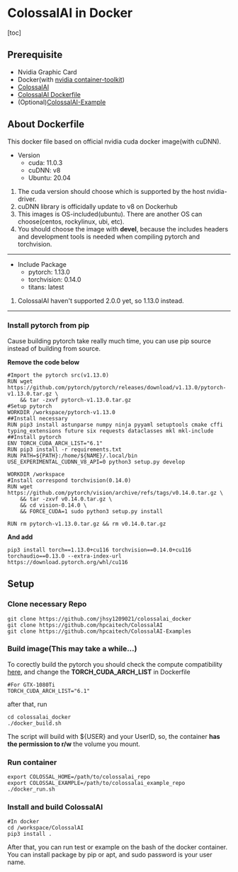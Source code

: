 # ColossalAI in Docker
[toc]

## Prerequisite
- Nvidia Graphic Card
- Docker(with [nvidia container-toolkit](https://docs.nvidia.com/datacenter/cloud-native/container-toolkit/latest/install-guide.html))
- [ColossalAI](https://github.com/hpcaitech/ColossalAI)
- [ColossalAI Dockerfile](https://github.com/jhsy1209021/colossalai_docker)
- (Optional)[ColossalAI-Example](https://github.com/hpcaitech/ColossalAI-Examples)

## About Dockerfile
This docker file based on official nvidia cuda docker image(with cuDNN).
- Version
    - cuda: 11.0.3
    - cuDNN: v8
    - Ubuntu: 20.04
1. The cuda version should choose which is supported by the host nvidia-driver.
2. cuDNN library is officidally update to v8 on Dockerhub
3. This images is OS-included(ubuntu). There are another OS can choose(centos, rockylinux, ubi, etc).
4. You should choose the image with **devel**, because the includes headers and development tools is needed when compiling pytorch and torchvision.

---

- Include Package
    - pytorch: 1.13.0
    - torchvision: 0.14.0
    - titans: latest
1. ColossalAI haven't supported 2.0.0 yet, so 1.13.0 instead.

---

### Install pytorch from pip
Cause building pytorch take really much time, you can use pip source instead of building from source.

**Remove the code below**
```=Dockerfile
#Import the pytorch src(v1.13.0)
RUN wget https://github.com/pytorch/pytorch/releases/download/v1.13.0/pytorch-v1.13.0.tar.gz \
    && tar -zxvf pytorch-v1.13.0.tar.gz
#Setup pytorch
WORKDIR /workspace/pytorch-v1.13.0
##Install necessary
RUN pip3 install astunparse numpy ninja pyyaml setuptools cmake cffi typing_extensions future six requests dataclasses mkl mkl-include
##Install pytorch
ENV TORCH_CUDA_ARCH_LIST="6.1"
RUN pip3 install -r requirements.txt
RUN PATH=${PATH}:/home/${NAME}/.local/bin USE_EXPERIMENTAL_CUDNN_V8_API=0 python3 setup.py develop

WORKDIR /workspace
#Install correspond torchvision(0.14.0)
RUN wget https://github.com/pytorch/vision/archive/refs/tags/v0.14.0.tar.gz \
    && tar -zxvf v0.14.0.tar.gz \
    && cd vision-0.14.0 \
    && FORCE_CUDA=1 sudo python3 setup.py install

RUN rm pytorch-v1.13.0.tar.gz && rm v0.14.0.tar.gz
```

**And add**
```=bash
pip3 install torch==1.13.0+cu116 torchvision==0.14.0+cu116 torchaudio==0.13.0 --extra-index-url https://download.pytorch.org/whl/cu116
```


## Setup
### Clone necessary Repo
```=bash
git clone https://github.com/jhsy1209021/colossalai_docker
git clone https://github.com/hpcaitech/ColossalAI
git clone https://github.com/hpcaitech/ColossalAI-Examples
```

### Build image(This may take a while...)
To corectly build the pytorch you should check the compute compatibility [here](https://developer.nvidia.com/cuda-gpus), and change the **TORCH_CUDA_ARCH_LIST** in Dockerfile
```=Dockerfile
#For GTX-1080Ti
TORCH_CUDA_ARCH_LIST="6.1"
```
after that, run
```=bash
cd colossalai_docker
./docker_build.sh
```
The script will build with ${USER} and your UserID, so, the container **has the permission to r/w** the volume you mount.

### Run container
```=bash
export COLOSSAL_HOME=/path/to/colossalai_repo
export COLOSSAL_EXAMPLE=/path/to/colossalai_example_repo
./docker_run.sh
```

### Install and build ColossalAI
```=bash
#In docker
cd /workspace/ColossalAI
pip3 install .
```
After that, you can run test or example on the bash of the docker container.
You can install package by pip or apt, and sudo password is your user name.
